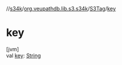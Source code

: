 //[s34k](../../../index.md)/[org.veupathdb.lib.s3.s34k](../index.md)/[S3Tag](index.md)/[key](key.md)

# key

[jvm]\
val [key](key.md): [String](https://kotlinlang.org/api/latest/jvm/stdlib/kotlin/-string/index.html)
